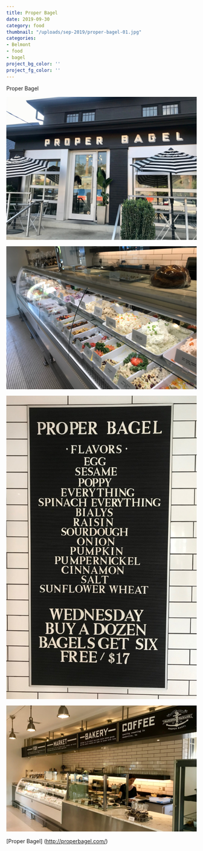```yaml
---
title: Proper Bagel
date: 2019-09-30
category: food
thumbnail: "/uploads/sep-2019/proper-bagel-01.jpg"
categories:
- Belmont
- food
- bagel
project_bg_color: ''
project_fg_color: ''
---
```


Proper Bagel   

![Proper Bagel](/uploads/sep-2019/proper-bagel-01.jpg)

![Proper Bagel](/uploads/sep-2019/proper-bagel-02.jpg)

![Proper Bagel](/uploads/sep-2019/proper-bagel-03.jpg)

![Proper Bagel](/uploads/sep-2019/proper-bagel-04.jpg)

[Proper Bagel] (http://properbagel.com/)


